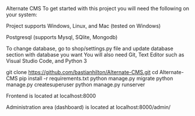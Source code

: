 Alternate CMS
To get started with this project you will need the following on your system:

Project supports Windows, Linux, and Mac (tested on Windows)

Postgresql (supports Mysql, SQlite, Mongodb)

To change database, go to shop/settings.py file and update database section with database you want
You will also need Git, Text Editor such as Visual Studio Code, and Python 3

git clone https://github.com/bastianhilton/Alternate-CMS.git
cd Alternate-CMS
pip install -r requirements.txt
python manage.py migrate
python manage.py createsuperuser
python manage.py runserver

Frontend is located at localhost:8000

Administration area (dashboard) is located at localhost:8000/admin/
